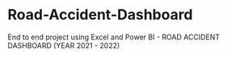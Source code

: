 # Road-Accident-Dashboard
End to end  project using  Excel and Power BI - ROAD ACCIDENT DASHBOARD (YEAR 2021 - 2022)
